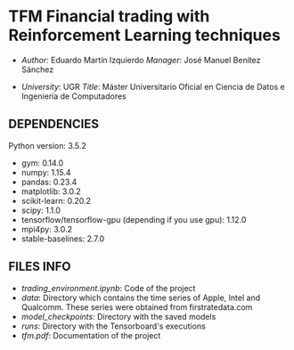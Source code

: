 # TFM Financial trading with Reinforcement Learning techniques

 - *Author:* Eduardo Martín Izquierdo
   *Manager:* José Manuel Benítez Sánchez



 - *University*: UGR
   *Title*: Máster Universitario Oficial en Ciencia de Datos e Ingeniería de Computadores


## DEPENDENCIES

Python version: 3.5.2


 - gym: 0.14.0
 - numpy: 1.15.4
 - pandas: 0.23.4
 - matplotlib: 3.0.2
 - scikit-learn: 0.20.2
 - scipy: 1.1.0
 - tensorflow/tensorflow-gpu (depending if you use gpu): 1.12.0
 - mpi4py: 3.0.2
 - stable-baselines: 2.7.0



## FILES INFO


 - *trading_environment.ipynb*: Code of the project
 - *data*: Directory which contains the time series of Apple, Intel and Qualcomm. These series were obtained from firstratedata.com
 - *model_checkpoints*: Directory with the saved models
 - *runs*: Directory with the Tensorboard's executions
 - *tfm.pdf*: Documentation of the project
